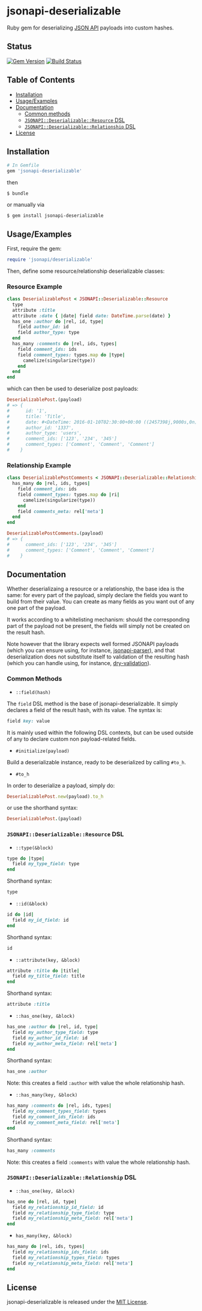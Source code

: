 # jsonapi-deserializable
Ruby gem for deserializing [JSON API](http://jsonapi.org) payloads into custom
hashes.

## Status

[![Gem Version](https://badge.fury.io/rb/jsonapi-deserializable.svg)](https://badge.fury.io/rb/jsonapi-deserializable)
[![Build Status](https://secure.travis-ci.org/beauby/jsonapi-deserializable.svg?branch=master)](http://travis-ci.org/beauby/jsonapi-deserializable?branch=master)

## Table of Contents

  - [Installation](#installation)
  - [Usage/Examples](#usageexamples)
  - [Documentation](#documentation)
    - [Common methods](#common-methods)
    - [`JSONAPI::Deserializable::Resource` DSL](#jsonapideserializableresource-dsl)
    - [`JSONAPI::Deserializable::Relationship` DSL](#jsonapideserializablerelationship-dsl)
  - [License](#license)

## Installation
```ruby
# In Gemfile
gem 'jsonapi-deserializable'
```
then
```
$ bundle
```
or manually via
```
$ gem install jsonapi-deserializable
```

## Usage/Examples

First, require the gem:
```ruby
require 'jsonapi/deserializable'
```

Then, define some resource/relationship deserializable classes:

### Resource Example

```ruby
class DeserializablePost < JSONAPI::Deserializable::Resource
  type
  attribute :title
  attribute :date { |date| field date: DateTime.parse(date) }
  has_one :author do |rel, id, type|
    field author_id: id
    field author_type: type
  end
  has_many :comments do |rel, ids, types|
    field comment_ids: ids
    field comment_types: types.map do |type|
      camelize(singularize(type))
    end
  end
end
```

which can then be used to deserialize post payloads:
```ruby
DeserializablePost.(payload)
# => {
#      id: '1',
#      title: 'Title',
#      date: #<DateTime: 2016-01-10T02:30:00+00:00 ((2457398j,9000s,0n),+0s,2299161j)>,
#      author_id: '1337',
#      author_type: 'users',
#      comment_ids: ['123', '234', '345']
#      comment_types: ['Comment', 'Comment', 'Comment']
#    }
```

### Relationship Example

```ruby
class DeserializablePostComments < JSONAPI::Deserializable::Relationship
  has_many do |rel, ids, types|
    field comment_ids: ids
    field comment_types: types.map do |ri|
      camelize(singularize(type))
    end
    field comments_meta: rel['meta']
  end
end
```
```ruby
DeserializablePostComments.(payload)
# => {
#      comment_ids: ['123', '234', '345']
#      comment_types: ['Comment', 'Comment', 'Comment']
#    }
```

## Documentation

Whether deserializaing a resource or a relationship, the base idea is the same:
for every part of the payload, simply declare the fields you want to build from
their value. You can create as many fields as you want out of any one part of
the payload.

It works according to a whitelisting mechanism: should the corresponding part of
the payload not be present, the fields will simply not be created on the result
hash.

Note however that the library expects well formed JSONAPI payloads (which you
can ensure using, for instance,
[jsonapi-parser](https://github.com/beauby/jsonapi/tree/master/parser)),
and that deserialization does not substitute itself to validation of the
resulting hash (which you can handle using, for instance,
[dry-validation](http://dry-rb.org/gems/dry-validation/)).

### Common Methods

+ `::field(hash)`

The `field` DSL method is the base of jsonapi-deserializable. It simply declares
a field of the result hash, with its value. The syntax is:
```ruby
field key: value
```

It is mainly used within the following DSL contexts, but can be used outside of
any to declare custom non payload-related fields.

+ `#initialize(payload)`

Build a deserializable instance, ready to be deserialized by calling `#to_h`.

+ `#to_h`

In order to deserialize a payload, simply do:
```ruby
DeserializablePost.new(payload).to_h
```
or use the shorthand syntax:
```ruby
DeserializablePost.(payload)
```

### `JSONAPI::Deserializable::Resource` DSL

+ `::type(&block)`
```ruby
type do |type|
  field my_type_field: type
end
```

Shorthand syntax:
```ruby
type
```

+ `::id(&block)`
```ruby
id do |id|
  field my_id_field: id
end
```

Shorthand syntax:
```ruby
id
```

+ `::attribute(key, &block)`
```ruby
attribute :title do |title|
  field my_title_field: title
end
```

Shorthand syntax:
```ruby
attribute :title
```

+ `::has_one(key, &block)`
```ruby
has_one :author do |rel, id, type|
  field my_author_type_field: type
  field my_author_id_field: id
  field my_author_meta_field: rel['meta']
end
```

Shorthand syntax:
```ruby
has_one :author
```
Note: this creates a field `:author` with value the whole relationship hash.

+ `::has_many(key, &block)`
```ruby
has_many :comments do |rel, ids, types|
  field my_comment_types_field: types
  field my_comment_ids_field: ids
  field my_comment_meta_field: rel['meta']
end
```

Shorthand syntax:
```ruby
has_many :comments
```
Note: this creates a field `:comments` with value the whole relationship hash.

### `JSONAPI::Deserializable::Relationship` DSL

+ `::has_one(key, &block)`
```ruby
has_one do |rel, id, type|
  field my_relationship_id_field: id
  field my_relationship_type_field: type
  field my_relationship_meta_field: rel['meta']
end
```

+ `has_many(key, &block)`
```ruby
has_many do |rel, ids, types|
  field my_relationship_ids_field: ids
  field my_relationship_types_field: types
  field my_relationship_meta_field: rel['meta']
end
```

## License

jsonapi-deserializable is released under the [MIT License](http://www.opensource.org/licenses/MIT).
